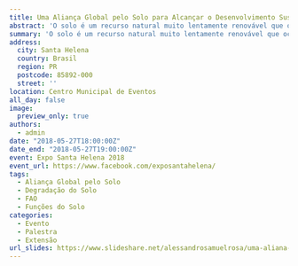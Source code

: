```yaml
---
title: Uma Aliança Global pelo Solo para Alcançar o Desenvolvimento Sustentável
abstract: 'O solo é um recurso natural muito lentamente renovável que ocupa posição central nos agroecossistemas. Mesmo assim, o solo continua sendo degradado pela má gestão e pelas mudanças inconsequentes do uso da terra. Para promover uma mudança real na maneira como usamos esse precioso recurso, instituições de vários países, coordenadas pela Organização das Nações Unidas para a Alimentação e a Agricultura (FAO), juntaram esforços para constituir uma Aliança Global pelo Solo. A Aliança possui cinco pilares de ação: (1) gestão do solo, (2) sensibilização, (3) pesquisa, (4) informação e dados, e (5) harmonização. Nessa palestra, nós vamos explicar cada um dos cinco pilares de ação. Também vamos mostrar como as instituições de ensino, pesquisa e extensão brasileiras vem atuando para implementar as ações da Aliança. Algumas das maneiras como a comunidade de Santa Helena e região podem contribuir para esse esforço global (e também se beneficiar dele) serão apresentadas. O público é encorajado a participar fazendo perguntas e comentários, sobretudo para que a UTFPR-SH possa melhor direcionar suas ações de ensino, pesquisa e extensão para ajudar a região a alcançar o desenvolvimento sustentável.'
summary: 'O solo é um recurso natural muito lentamente renovável que ocupa posição central nos agroecossistemas. Mesmo assim, continua sendo degradado pela má gestão e pelas mudanças inconsequentes do uso da terra. Para promover uma mudança real na maneira como usamos esse precioso recurso, instituições de vários países juntaram esforços para constituir uma Aliança Global pelo Solo.'
address:
  city: Santa Helena
  country: Brasil
  region: PR
  postcode: 85892-000
  street: ''
location: Centro Municipal de Eventos
all_day: false
image:
  preview_only: true
authors:
  - admin
date: "2018-05-27T18:00:00Z"
date_end: "2018-05-27T19:00:00Z"
event: Expo Santa Helena 2018
event_url: https://www.facebook.com/exposantahelena/
tags:
  - Aliança Global pelo Solo
  - Degradação do Solo
  - FAO
  - Funções do Solo
categories:
  - Evento
  - Palestra
  - Extensão
url_slides: https://www.slideshare.net/alessandrosamuelrosa/uma-aliana-global-pelo-solo-para-alcanar-o-desenvolvimento-sustentvel
---
```

